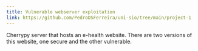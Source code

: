 ```yaml
---
title: Vulnerable webserver exploitation
link: https://github.com/PedroDSFerreira/uni-sio/tree/main/project-1
---
```

Cherrypy server that hosts an e-health website. There are two versions of this website, one secure and the other vulnerable.